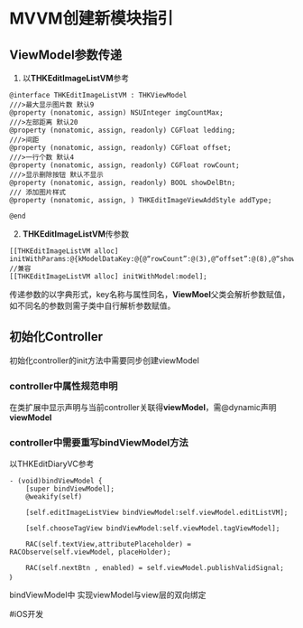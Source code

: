 # MVVM创建新模块指引
## ViewModel参数传递
1. 以**THKEditImageListVM**参考

```
@interface THKEditImageListVM : THKViewModel
///>最大显示图片数 默认9
@property (nonatomic, assign) NSUInteger imgCountMax;
///>左部距离 默认20
@property (nonatomic, assign, readonly) CGFloat ledding;
///>间距
@property (nonatomic, assign, readonly) CGFloat offset;
///>一行个数 默认4
@property (nonatomic, assign, readonly) CGFloat rowCount;
///>显示删除按钮 默认不显示
@property (nonatomic, assign, readonly) BOOL showDelBtn;
/// 添加图片样式
@property (nonatomic, assign, ) THKEditImageViewAddStyle addType;

@end
```

2. **THKEditImageListVM**传参数
```
[[THKEditImageListVM alloc] initWithParams:@{kModelDataKey:@{@“rowCount”:@(3),@“offset”:@(8),@“showDelBtn”:@(**YES**)}}];
//兼容
[[THKEditImageListVM alloc] initWithModel:model];
```

传递参数的以字典形式，key名称与属性同名，**ViewMoel**父类会解析参数赋值，如不同名的参数则需子类中自行解析参数赋值。

## 初始化Controller
初始化controller的init方法中需要同步创建viewModel

### controller中属性规范申明
在类扩展中显示声明与当前controller关联得**viewModel**，需@dynamic声明**viewModel**

### controller中需要重写bindViewModel方法
以THKEditDiaryVC参考
```
- (void)bindViewModel {
    [super bindViewModel];
    @weakify(self)
    
    [self.editImageListView bindViewModel:self.viewModel.editListVM];
    
    [self.chooseTagView bindViewModel:self.viewModel.tagViewModel];
    
    RAC(self.textView,attributePlaceholder) = RACObserve(self.viewModel, placeHolder);
    
    RAC(self.nextBtn , enabled) = self.viewModel.publishValidSignal;
｝
```

bindViewModel中 实现viewModel与view层的双向绑定

#iOS开发
